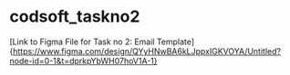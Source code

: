 # codsoft_taskno2

[Link to Figma File for Task no 2: Email Template] {https://www.figma.com/design/QYyHNwBA6kLJppxIGKVOYA/Untitled?node-id=0-1&t=dprkpYbWH07hoV1A-1}
